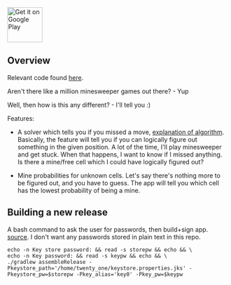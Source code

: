 <a href="https://play.google.com/store/apps/details?id=com.LukeVideckis.minesweeper">
<img src="https://play.google.com/intl/en_us/badges/static/images/badges/en_badge_web_generic.png" 
alt="Get it on Google Play"
height="80" />
</a>

## Overview

Relevant code found [here](https://github.com/lrvideckis/Minesweeper_Android/tree/main/app/src/main/java/com/LukeVideckis/minesweeper_android).

Aren't there like a million minesweeper games out there? - Yup

Well, then how is this any different? - I'll tell you :)

Features:

* A solver which tells you if you missed a move, [explanation of algorithm](https://drive.google.com/file/d/1W96C6Cj5b8d6vBMJpuDmrdFpvkDIevMI/view). Basically, the feature will tell you if you can logically figure out something in the given position. A lot of the time, I'll play minesweeper and get stuck. When that happens, I want to know if I missed anything. Is there a mine/free cell which I could have logically figured out?

* Mine probabilities for unknown cells. Let's say there's nothing more to be figured out, and you have to guess. The app will tell you which cell has the lowest probability of being a mine.

## Building a new release
A bash command to ask the user for passwords, then build+sign app. [source](https://stackoverflow.com/a/67274204/18306912). I don't want any passwords stored in plain text in this repo.

```
echo -n Key store password: && read -s storepw && echo && \
echo -n Key password: && read -s keypw && echo && \
./gradlew assembleRelease -Pkeystore_path='/home/twenty_one/keystore.properties.jks' -Pkeystore_pw=$storepw -Pkey_alias='key0' -Pkey_pw=$keypw
```
